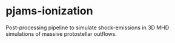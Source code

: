 # pjams-ionization

Post-processing pipeline to simulate shock-emissions in 3D MHD simulations of massive protostellar outflows.
